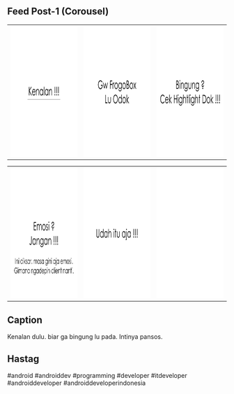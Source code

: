 ## Feed Post-1 (Corousel)

<table
  <tr>
    <td><img width="300px" height="300px" src="corousel-post-1.png"></td>
    <td><img width="300px" height="300px" src="corousel-post-2.png"></td>
    <td><img width="300px" height="300px" src="corousel-post-3.png"></td>
  </tr>
</table>

<table>
  <tr>
    <td><img width="300px" height="300px" src="corousel-post-4.png"></td>
    <td><img width="300px" height="300px" src="corousel-post-5.png"></td>
    <td><img width="300px" height="300px" src="../empty-feed.png"></td>
  </tr>
</table>

## Caption
Kenalan dulu. biar ga bingung lu pada. Intinya pansos.<br>

## Hastag
#android #androiddev #programming #developer #itdeveloper #androiddeveloper #androiddeveloperindonesia
